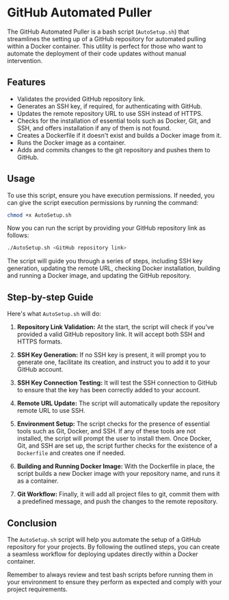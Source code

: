 # GitHub Automated Puller

The GitHub Automated Puller is a bash script (`AutoSetup.sh`) that streamlines the setting up of a GitHub repository for automated pulling within a Docker container. This utility is perfect for those who want to automate the deployment of their code updates without manual intervention.

## Features

- Validates the provided GitHub repository link.
- Generates an SSH key, if required, for authenticating with GitHub.
- Updates the remote repository URL to use SSH instead of HTTPS.
- Checks for the installation of essential tools such as Docker, Git, and SSH, and offers installation if any of them is not found.
- Creates a Dockerfile if it doesn't exist and builds a Docker image from it.
- Runs the Docker image as a container.
- Adds and commits changes to the git repository and pushes them to GitHub.

## Usage

To use this script, ensure you have execution permissions. If needed, you can give the script execution permissions by running the command:

```sh
chmod +x AutoSetup.sh
```

Now you can run the script by providing your GitHub repository link as follows:

```sh
./AutoSetup.sh <GitHub repository link>
```

The script will guide you through a series of steps, including SSH key generation, updating the remote URL, checking Docker installation, building and running a Docker image, and updating the GitHub repository.

## Step-by-step Guide

Here's what `AutoSetup.sh` will do:

1. **Repository Link Validation:** At the start, the script will check if you've provided a valid GitHub repository link. It will accept both SSH and HTTPS formats.

2. **SSH Key Generation:** If no SSH key is present, it will prompt you to generate one, facilitate its creation, and instruct you to add it to your GitHub account.

3. **SSH Key Connection Testing:** It will test the SSH connection to GitHub to ensure that the key has been correctly added to your account.

4. **Remote URL Update:** The script will automatically update the repository remote URL to use SSH.

5. **Environment Setup:** The script checks for the presence of essential tools such as Git, Docker, and SSH. If any of these tools are not installed, the script will prompt the user to install them. Once Docker, Git, and SSH are set up, the script further checks for the existence of a `Dockerfile` and creates one if needed.


6. **Building and Running Docker Image:** With the Dockerfile in place, the script builds a new Docker image with your repository name, and runs it as a container.

7. **Git Workflow:** Finally, it will add all project files to git, commit them with a predefined message, and push the changes to the remote repository.

## Conclusion

The `AutoSetup.sh` script will help you automate the setup of a GitHub repository for your projects. By following the outlined steps, you can create a seamless workflow for deploying updates directly within a Docker container.

Remember to always review and test bash scripts before running them in your environment to ensure they perform as expected and comply with your project requirements.